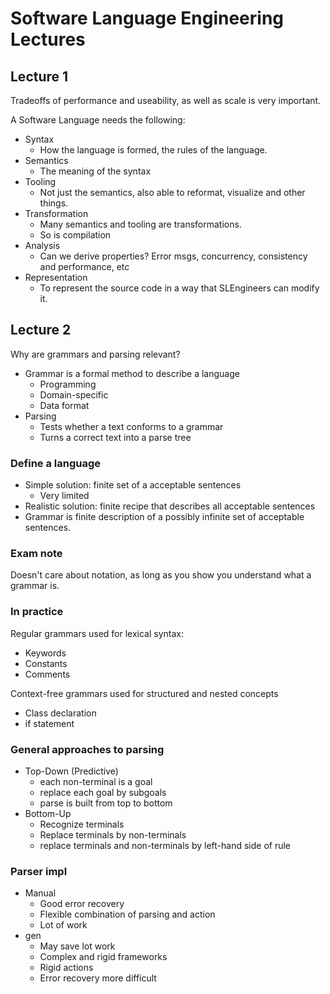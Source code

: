 # Software Language Engineering Lectures

## Lecture 1

Tradeoffs of performance and useability, as well as scale is very important.

A Software Language needs the following:
- Syntax
  - How the language is formed, the rules of the language.
- Semantics
  - The meaning of the syntax
- Tooling
  - Not just the semantics, also able to reformat, visualize and other things.
- Transformation
  - Many semantics and tooling are transformations. 
  - So is compilation
- Analysis
  - Can we derive properties? Error msgs, concurrency, consistency and performance, etc
- Representation
  - To represent the source code in a way that SLEngineers can modify it.


## Lecture 2
Why are grammars and parsing relevant?
- Grammar is a formal method to describe a language
  - Programming
  - Domain-specific
  - Data format
- Parsing
  - Tests whether a text conforms to a grammar
  - Turns a correct text into a parse tree

### Define a language
- Simple solution: finite set of a acceptable sentences
  - Very limited
- Realistic solution: finite recipe that describes all acceptable sentences
- Grammar is finite description of a possibly infinite set of acceptable sentences.

### Exam note
Doesn't care about notation, as long as you show you understand what a grammar is.

### In practice
Regular grammars used for lexical syntax:
- Keywords
- Constants
- Comments

Context-free grammars used for structured and nested concepts
- Class declaration
- if statement

### General approaches to parsing
- Top-Down (Predictive)
  - each non-terminal is a goal
  - replace each goal by subgoals
  - parse is built from top to bottom
- Bottom-Up
  - Recognize terminals
  - Replace terminals by non-terminals
  - replace terminals and non-terminals by left-hand side of rule

### Parser impl
- Manual
  + Good error recovery
  + Flexible combination of parsing and action
  - Lot of work
- gen
  + May save lot work
  - Complex and rigid frameworks
  - Rigid actions
  - Error recovery more difficult 


